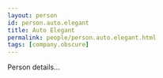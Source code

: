 ```yaml
---
layout: person
id: person.auto.elegant
title: Auto Elegant
permalink: people/person.auto.elegant.html
tags: [company.obscure]
---
```


Person details...